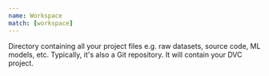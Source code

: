 ```yaml
---
name: Workspace
match: [workspace]
---
```


Directory containing all your project files e.g. raw datasets, source code, ML
models, etc. Typically, it's also a Git repository. It will contain your DVC
project.
